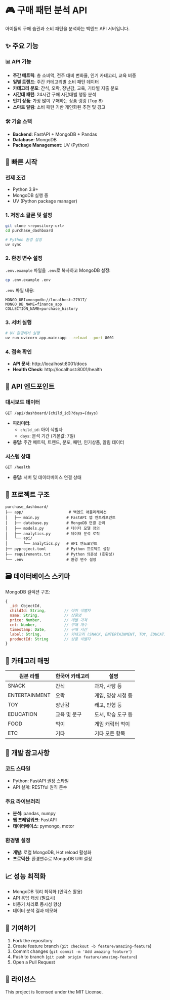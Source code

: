 # 🎮 구매 패턴 분석 API

아이들의 구매 습관과 소비 패턴을 분석하는 백엔드 API 서버입니다.

## ✨ 주요 기능

### 📊 API 기능
- **주간 메트릭**: 총 소비액, 전주 대비 변화율, 인기 카테고리, 교육 비중
- **일별 트렌드**: 주간 카테고리별 소비 패턴 데이터
- **카테고리 분포**: 간식, 오락, 장난감, 교육, 기타별 지출 분포
- **시간대 패턴**: 24시간 구매 시간대별 행동 분석
- **인기 상품**: 가장 많이 구매하는 상품 랭킹 (Top 8)
- **스마트 알림**: 소비 패턴 기반 개인화된 추천 및 경고

### 🛠 기술 스택
- **Backend**: FastAPI + MongoDB + Pandas
- **Database**: MongoDB
- **Package Management**: UV (Python)

## 🚀 빠른 시작

### 전제 조건
- Python 3.9+
- MongoDB 실행 중
- UV (Python package manager)

### 1. 저장소 클론 및 설정
```bash
git clone <repository-url>
cd purchase_dashboard

# Python 환경 설정
uv sync
```

### 2. 환경 변수 설정
`.env.example` 파일을 `.env`로 복사하고 MongoDB 설정:

```bash
cp .env.example .env
```

`.env` 파일 내용:
```env
MONGO_URI=mongodb://localhost:27017/
MONGO_DB_NAME=finance_app
COLLECTION_NAME=purchase_history
```

### 3. 서버 실행

```bash
# UV 환경에서 실행
uv run uvicorn app.main:app --reload --port 8001
```

### 4. 접속 확인
- **API 문서**: http://localhost:8001/docs
- **Health Check**: http://localhost:8001/health

## 📡 API 엔드포인트

### 대시보드 데이터
```
GET /api/dashboard/{child_id}?days={days}
```
- **파라미터**: 
  - `child_id`: 아이 식별자
  - `days`: 분석 기간 (기본값: 7일)
- **응답**: 주간 메트릭, 트렌드, 분포, 패턴, 인기상품, 알림 데이터

### 시스템 상태
```
GET /health
```
- **응답**: 서버 및 데이터베이스 연결 상태

## 📁 프로젝트 구조

```
purchase_dashboard/
├── app/                    # 백엔드 애플리케이션
│   ├── main.py            # FastAPI 앱 엔트리포인트
│   ├── database.py        # MongoDB 연결 관리
│   ├── models.py          # 데이터 모델 정의
│   ├── analytics.py       # 데이터 분석 로직
│   └── api/
│       └── analytics.py   # API 엔드포인트
├── pyproject.toml         # Python 프로젝트 설정
├── requirements.txt       # Python 의존성 (호환성)
└── .env                   # 환경 변수 설정
```

## 🗃 데이터베이스 스키마

MongoDB 컬렉션 구조:
```javascript
{
  _id: ObjectId,
  childId: String,        // 아이 식별자
  name: String,           // 상품명
  price: Number,          // 개별 가격
  cnt: Number,            // 구매 개수
  timestamp: Date,        // 구매 시간
  label: String,          // 카테고리 (SNACK, ENTERTAINMENT, TOY, EDUCATION, ETC)
  productId: String       // 상품 식별자
}
```

## 🎯 카테고리 매핑

| 원본 라벨 | 한국어 카테고리 | 설명 |
|-----------|-----------------|------|
| SNACK | 간식 | 과자, 사탕 등 |
| ENTERTAINMENT | 오락 | 게임, 영상 시청 등 |
| TOY | 장난감 | 레고, 인형 등 |
| EDUCATION | 교육 및 문구 | 도서, 학습 도구 등 |
| FOOD | 먹이 | 게임 캐릭터 먹이 |
| ETC | 기타 | 기타 모든 항목 |

## 🔧 개발 참고사항

### 코드 스타일
- Python: FastAPI 권장 스타일
- API 설계: RESTful 원칙 준수

### 주요 라이브러리
- **분석**: pandas, numpy
- **웹 프레임워크**: FastAPI
- **데이터베이스**: pymongo, motor

### 환경별 설정
- **개발**: 로컬 MongoDB, Hot reload 활성화
- **프로덕션**: 환경변수로 MongoDB URI 설정

## 📈 성능 최적화

- MongoDB 쿼리 최적화 (인덱스 활용)
- API 응답 캐싱 (필요시)
- 비동기 처리로 동시성 향상
- 데이터 분석 결과 메모화

## 🤝 기여하기

1. Fork the repository
2. Create feature branch (`git checkout -b feature/amazing-feature`)
3. Commit changes (`git commit -m 'Add amazing feature'`)
4. Push to branch (`git push origin feature/amazing-feature`)
5. Open a Pull Request

## 📄 라이선스

This project is licensed under the MIT License.
